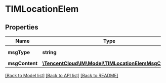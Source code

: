 # TIMLocationElem

## Properties
Name | Type | Description | Notes
------------ | ------------- | ------------- | -------------
**msgType** | **string** |  | [default to 'TIMLocationElem']
**msgContent** | [**\TencentCloud\IM\Model\TIMLocationElemMsgContent**](TIMLocationElemMsgContent.md) |  | 

[[Back to Model list]](../README.md#documentation-for-models) [[Back to API list]](../README.md#documentation-for-api-endpoints) [[Back to README]](../README.md)


